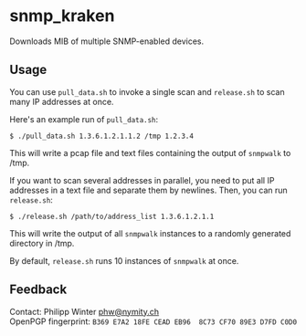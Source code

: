 snmp_kraken
===========

Downloads MIB of multiple SNMP-enabled devices.

Usage
-----

You can use `pull_data.sh` to invoke a single scan and `release.sh` to scan
many IP addresses at once.

Here's an example run of `pull_data.sh`:

    $ ./pull_data.sh 1.3.6.1.2.1.1.2 /tmp 1.2.3.4

This will write a pcap file and text files containing the output of `snmpwalk`
to /tmp.

If you want to scan several addresses in parallel, you need to put all IP
addresses in a text file and separate them by newlines.  Then, you can run
`release.sh`:

    $ ./release.sh /path/to/address_list 1.3.6.1.2.1.1

This will write the output of all `snmpwalk` instances to a randomly generated
directory in /tmp.

By default, `release.sh` runs 10 instances of `snmpwalk` at once.

Feedback
--------

Contact: Philipp Winter <phw@nymity.ch>  
OpenPGP fingerprint: `B369 E7A2 18FE CEAD EB96  8C73 CF70 89E3 D7FD C0D0`
